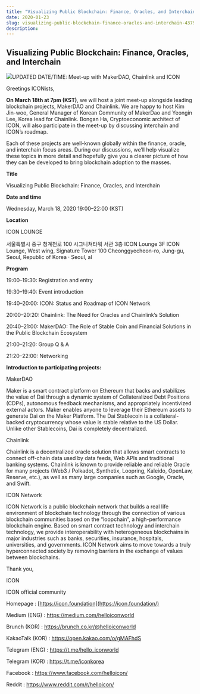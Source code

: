 ```yaml
---
title: "Visualizing Public Blockchain: Finance, Oracles, and Interchain"
date: 2020-01-23
slug: visualizing-public-blockchain-finance-oracles-and-interchain-4379664023d4
description:
---
```


## **Visualizing Public Blockchain: Finance, Oracles, and Interchain**

![](https://cdn-images-1.medium.com/max/800/1*qOZ3DvbODpidmjzFaP0ZmQ.png)UPDATED DATE/TIME: Meet-up with MakerDAO, Chainlink and ICON

Greetings ICONists,

**On March 18th at 7pm (KST)**, we will host a joint meet-up alongside leading blockchain projects, MakerDAO and Chainlink. We are happy to host Kim Jin-woo, General Manager of Korean Community of MakerDao and Yeongin Lee, Korea lead for Chainlink. Bongan Ha, Cryptoeconomic architect of ICON, will also participate in the meet-up by discussing interchain and ICON’s roadmap.

Each of these projects are well-known globally within the finance, oracle, and interchain focus areas. During our discussions, we’ll help visualize these topics in more detail and hopefully give you a clearer picture of how they can be developed to bring blockchain adoption to the masses.

**Title**

Visualizing Public Blockchain: Finance, Oracles, and Interchain

**Date and time**

Wednesday, March 18, 2020 19:00–22:00 (KST)

**Location**

ICON LOUNGE

서울특별시 중구 청계천로 100 시그니쳐타워 서관 3층 ICON Lounge 3F ICON Lounge, West wing, Signature Tower 100 Cheonggyecheon-ro, Jung-gu, Seoul, Republic of Korea · Seoul, al

**Program**

19:00–19:30: Registration and entry

19:30–19:40: Event introduction

19:40–20:00: ICON: Status and Roadmap of ICON Network

20:00–20:20: Chainlink: The Need for Oracles and Chainlink’s Solution

20:40–21:00: MakerDAO: The Role of Stable Coin and Financial Solutions in the Public Blockchain Ecosystem

21:00–21:20: Group Q & A

21:20–22:00: Networking

**Introduction to participating projects:**

MakerDAO

Maker is a smart contract platform on Ethereum that backs and stabilizes the value of Dai through a dynamic system of Collateralized Debt Positions (CDPs), autonomous feedback mechanisms, and appropriately incentivized external actors. Maker enables anyone to leverage their Ethereum assets to generate Dai on the Maker Platform. The Dai Stablecoin is a collateral-backed cryptocurrency whose value is stable relative to the US Dollar. Unlike other Stablecoins, Dai is completely decentralized.

Chainlink

Chainlink is a decentralized oracle solution that allows smart contracts to connect off-chain data used by data feeds, Web APIs and traditional banking systems. Chainlink is known to provide reliable and reliable Oracle for many projects (Web3 / Polkadot, Synthetix, Loopring, Kaleido, OpenLaw, Reserve, etc.), as well as many large companies such as Google, Oracle, and Swift.

ICON Network

ICON Network is a public blockchain network that builds a real life environment of blockchain technology through the connection of various blockchain communities based on the “loopchain”, a high-performance blockchain engine. Based on smart contract technology and interchain technology, we provide interoperability with heterogeneous blockchains in major industries such as banks, securities, insurance, hospitals, universities, and governments. ICON Network aims to move towards a truly hyperconnected society by removing barriers in the exchange of values ​​between blockchains.

Thank you,

ICON

ICON official community

Homepage : [https://icon.foundation](https://icon.foundation/)

Medium (ENG) : <https://medium.com/helloiconworld>

Brunch (KOR) : <https://brunch.co.kr/@helloiconworld>

KakaoTalk (KOR) : <https://open.kakao.com/o/gMAFhdS>

Telegram (ENG) : <https://t.me/hello_iconworld>

Telegram (KOR) : <https://t.me/iconkorea>

Facebook : <https://www.facebook.com/helloicon/>

Reddit : <https://www.reddit.com/r/helloicon/>

